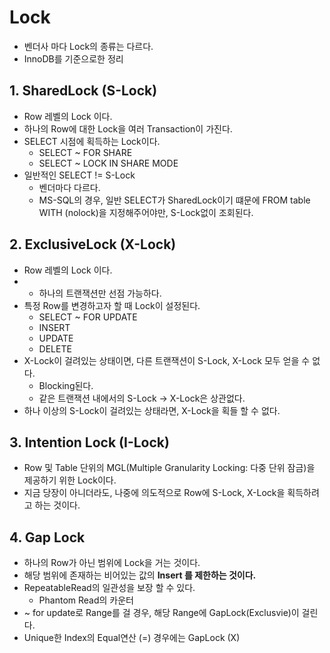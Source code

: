 # Lock
- 벤더사 마다 Lock의 종류는 다르다.
- InnoDB를 기준으로한 정리

## 1. SharedLock (S-Lock)
- Row 레벨의 Lock 이다.
- 하나의 Row에 대한 Lock을 여러 Transaction이 가진다.
- SELECT 시점에 획득하는 Lock이다. 
  - SELECT ~ FOR SHARE
  - SELECT ~ LOCK IN SHARE MODE
- 일반적인 SELECT != S-Lock
  - 벤더마다 다르다.
  - MS-SQL의 경우, 일반 SELECT가 SharedLock이기 떄문에 FROM table WITH (nolock)을 지정해주어야만, S-Lock없이 조회된다.

## 2. ExclusiveLock (X-Lock)
- Row 레벨의 Lock 이다.
- - 하나의 트랜잭션만 선점 가능하다.
- 특정 Row를 변경하고자 할 때 Lock이 설정된다.
  - SELECT ~ FOR UPDATE
  - INSERT
  - UPDATE
  - DELETE
- X-Lock이 걸려있는 상태이면, 다른 트랜잭션이 S-Lock, X-Lock 모두 얻을 수 없다.
  - Blocking된다.
  - 같은 트랜잭션 내에서의 S-Lock -> X-Lock은 상관없다.
- 하나 이상의 S-Lock이 걸려있는 상태라면, X-Lock을 획들 할 수 없다.

## 3. Intention Lock (I-Lock)
- Row 및 Table 단위의 MGL(Multiple Granularity Locking: 다중 단위 잠금)을 제공하기 위한 Lock이다.
- 지금 당장이 아니더라도, 나중에 의도적으로 Row에 S-Lock, X-Lock을 획득하려고 하는 것이다.


## 4. Gap Lock
- 하나의 Row가 아닌 범위에 Lock을 거는 것이다.
- 해당 범위에 존재하는 비어있는 값의 **Insert 를 제한하는 것이다.**
- RepeatableRead의 일관성을 보장 할 수 있다.
  - Phantom Read의 카운터
- ~ for update로 Range를 걸 경우, 해당 Range에 GapLock(Exclusvie)이 걸린다.
- Unique한 Index의 Equal연산 (=) 경우에는 GapLock (X)